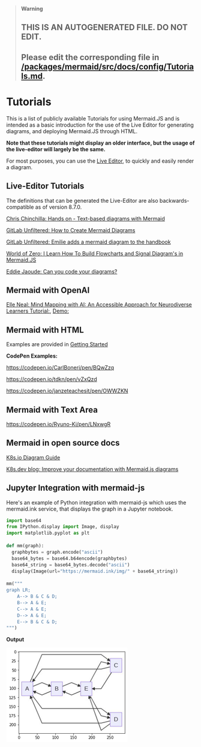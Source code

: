 > **Warning**
>
> ## THIS IS AN AUTOGENERATED FILE. DO NOT EDIT.
>
> ## Please edit the corresponding file in [/packages/mermaid/src/docs/config/Tutorials.md](../../packages/mermaid/src/docs/config/Tutorials.md).

# Tutorials

This is a list of publicly available Tutorials for using Mermaid.JS and is intended as a basic introduction for the use of the Live Editor for generating diagrams, and deploying Mermaid.JS through HTML.

**Note that these tutorials might display an older interface, but the usage of the live-editor will largely be the same.**

For most purposes, you can use the [Live Editor](https://mermaid.live), to quickly and easily render a diagram.

## Live-Editor Tutorials

The definitions that can be generated the Live-Editor are also backwards-compatible as of version 8.7.0.

[Chris Chinchilla: Hands on - Text-based diagrams with Mermaid](https://www.youtube.com/watch?v=4_LdV1cs2sA)

[GitLab Unfiltered: How to Create Mermaid Diagrams](https://www.youtube.com/watch?v=SQ9QmuTHuSI&t=438s)

[GitLab Unfiltered: Emilie adds a mermaid diagram to the handbook](https://www.youtube.com/watch?v=5RQqht3NNSE)

[World of Zero: I Learn How To Build Flowcharts and Signal Diagram's in Mermaid.JS](https://www.youtube.com/watch?v=7_2IroEs6Is&t=207s)

[Eddie Jaoude: Can you code your diagrams?](https://www.youtube.com/watch?v=9HZzKkAqrX8)

## Mermaid with OpenAI

[Elle Neal: Mind Mapping with AI: An Accessible Approach for Neurodiverse Learners Tutorial:](https://medium.com/@elle.neal_71064/mind-mapping-with-ai-an-accessible-approach-for-neurodiverse-learners-1a74767359ff), [Demo:](https://databutton.com/v/jk9vrghc)

## Mermaid with HTML

Examples are provided in [Getting Started](../intro/getting-started.md)

**CodePen Examples:**

<https://codepen.io/CarlBoneri/pen/BQwZzq>

<https://codepen.io/tdkn/pen/vZxQzd>

<https://codepen.io/janzeteachesit/pen/OWWZKN>

## Mermaid with Text Area

<https://codepen.io/Ryuno-Ki/pen/LNxwgR>

## Mermaid in open source docs

[K8s.io Diagram Guide](https://kubernetes.io/docs/contribute/style/diagram-guide/)

[K8s.dev blog: Improve your documentation with Mermaid.js diagrams](https://www.kubernetes.dev/blog/2021/12/01/improve-your-documentation-with-mermaid.js-diagrams/)

## Jupyter Integration with mermaid-js

Here's an example of Python integration with mermaid-js which uses the mermaid.ink service, that displays the graph in a Jupyter notebook.

```python
import base64
from IPython.display import Image, display
import matplotlib.pyplot as plt

def mm(graph):
  graphbytes = graph.encode("ascii")
  base64_bytes = base64.b64encode(graphbytes)
  base64_string = base64_bytes.decode("ascii")
  display(Image(url="https://mermaid.ink/img/" + base64_string))

mm("""
graph LR;
    A--> B & C & D;
    B--> A & E;
    C--> A & E;
    D--> A & E;
    E--> B & C & D;
""")
```

**Output**

![Example graph of the Python integration](img/python-mermaid-integration.png)
